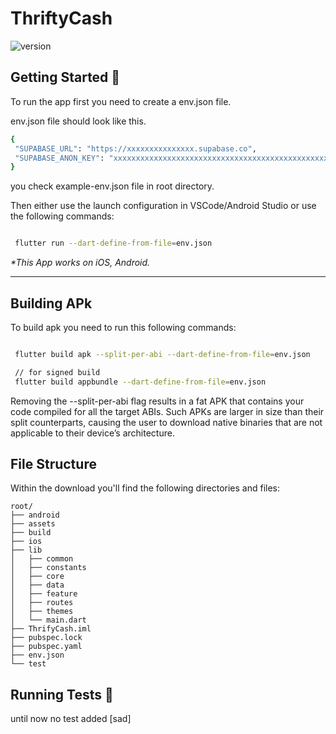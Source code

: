 # ThriftyCash


 ![version](https://img.shields.io/badge/version-1.0.0-blue.svg) 
 
 
 ## Getting Started 🚀
 
To run the app first you need to create a env.json file.

env.json file should look like this.

```sh
{
 "SUPABASE_URL": "https://xxxxxxxxxxxxxxx.supabase.co",
 "SUPABASE_ANON_KEY": "xxxxxxxxxxxxxxxxxxxxxxxxxxxxxxxxxxxxxxxxxxxxxxxxxxxxxxxxxxxxxxxxxx"
}
```

you check example-env.json file in root directory.

Then either use the launch configuration in VSCode/Android Studio or use the following commands:

```sh

 flutter run --dart-define-from-file=env.json

```

_\*This App works on iOS, Android._

---

## Building APk

To build apk you need to run this following commands:

```sh

 flutter build apk --split-per-abi --dart-define-from-file=env.json

 // for signed build
 flutter build appbundle --dart-define-from-file=env.json

```

Removing the --split-per-abi flag results in a fat APK that contains your code compiled for all the target ABIs. Such APKs are larger in size than their split counterparts, causing the user to download native binaries that are not applicable to their device’s architecture.
 
 ## File Structure
Within the download you'll find the following directories and files:

```
root/
├── android
├── assets
├── build
├── ios
├── lib
│   ├── common
│   ├── constants
│   ├── core
│   ├── data
│   ├── feature
│   ├── routes
│   ├── themes
│   └── main.dart
├── ThrifyCash.iml
├── pubspec.lock
├── pubspec.yaml
├── env.json
└── test
```


## Running Tests 🧪

until now no test added [sad]
